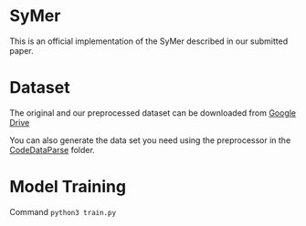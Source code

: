 # SyMer

This is an official implementation of the SyMer described in our submitted paper.

# Dataset

The original and our preprocessed dataset can be downloaded from [Google Drive](https://drive.google.com/drive/folders/100UI0VH8FZzbTBwg9F496EQaN3DUJWUF?usp=sharing)

You can also generate the data set you need using the preprocessor in the [CodeDataParse](https://github.com/CloudLab-NEU/SyMer/blob/main/CodeDataParse/JPredict/src/test/main/Test.java) folder.

# Model Training
Command `python3 train.py`
